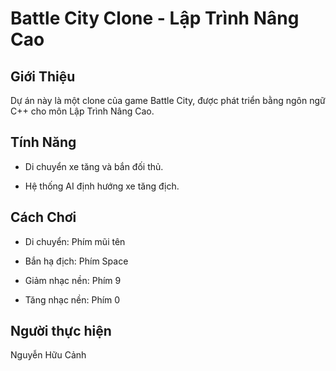 # **Battle City Clone - Lập Trình Nâng Cao**
## Giới Thiệu

Dự án này là một clone của game Battle City, được phát triển bằng ngôn ngữ C++ cho môn Lập Trình Nâng Cao.

## Tính Năng

- Di chuyển xe tăng và bắn đối thủ.

- Hệ thống AI định hướng xe tăng địch.
  
## Cách Chơi

- Di chuyển: Phím mũi tên 

- Bắn hạ địch: Phím Space

- Giảm nhạc nền: Phím 9

- Tăng nhạc nền: Phím 0

## Người thực hiện

  Nguyễn Hữu Cảnh
